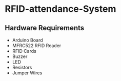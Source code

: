 # RFID-attendance-System
## Hardware Requirements

- Arduino Board
- MFRC522 RFID Reader
- RFID Cards
- Buzzer
- LED
- Resistors
- Jumper Wires
